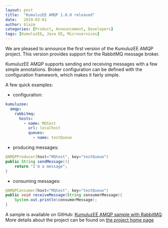 ```yaml
---
layout: post
title:  "KumuluzEE AMQP 1.0.0 released"
date:   2019-03-01
author: blazm
categories: [Product, Announcement, Developers]
tags: [KumuluzEE, Java EE, Microservices]
---
```


We are pleased to announce the first version of the KumuluzEE AMQP project. This version provides support for the RabbitMQ message broker.

KumuluzEE AMQP supports sending and receiving messages with a few simple annotations. Broker configuration can be defined with the configuration framework, which makes it fairly simple.

A few quick examples: 

- configuration:
```yaml
kumuluzee:
  amqp:
    rabbitmq:
      hosts:
        - name: MQtest
          url: localhost
          queues:
            - name: testQueue
```

- producing messages:
```java
@AMQPProducer(host="MQtest", key="testQueue")
public String sendMessage(){
	return "I'm a message";
}
```

- consuming messages:
```java
@AMQPConsumer(host="MQtest", key="testQueue")
public void receiveMessage(String consumerMessage){
	System.out.println(consumerMessage);
}
```

A sample is available on GitHub: [KumuluzEE AMQP sample with RabbitMQ](https://github.com/kumuluz/kumuluzee-samples/tree/master/kumuluzee-amqp-rabbitmq).
More details about the project can be found on [the project home page](https://github.com/kumuluz/kumuluzee-amqp)

